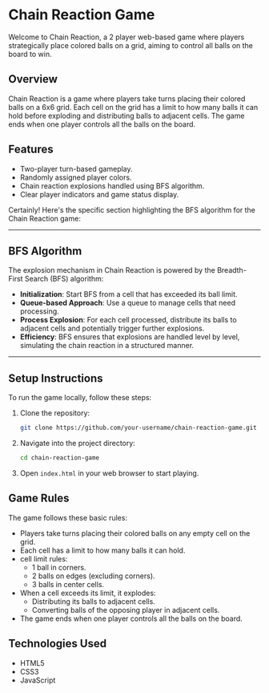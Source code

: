 
# Chain Reaction Game

Welcome to Chain Reaction, a 2 player web-based game where players strategically place colored balls on a grid, aiming to control all balls on the board to win.


## Overview
Chain Reaction is a game where players take turns placing their colored balls on a 6x6 grid. Each cell on the grid has a limit to how many balls it can hold before exploding and distributing balls to adjacent cells. The game ends when one player controls all the balls on the board.

## Features
- Two-player turn-based gameplay.
- Randomly assigned player colors.
- Chain reaction explosions handled using BFS algorithm.
- Clear player indicators and game status display.

Certainly! Here's the specific section highlighting the BFS algorithm for the Chain Reaction game:

---

## BFS Algorithm
The explosion mechanism in Chain Reaction is powered by the Breadth-First Search (BFS) algorithm:

- **Initialization**: Start BFS from a cell that has exceeded its ball limit.
- **Queue-based Approach**: Use a queue to manage cells that need processing.
- **Process Explosion**: For each cell processed, distribute its balls to adjacent cells and potentially trigger further explosions.
- **Efficiency**: BFS ensures that explosions are handled level by level, simulating the chain reaction in a structured manner.
---
## Setup Instructions
To run the game locally, follow these steps:

1. Clone the repository:
   ```bash
   git clone https://github.com/your-username/chain-reaction-game.git
   ```
2. Navigate into the project directory:
   ```bash
   cd chain-reaction-game
   ```
3. Open `index.html` in your web browser to start playing.

## Game Rules
The game follows these basic rules:
- Players take turns placing their colored balls on any empty cell on the grid.
- Each cell has a limit to how many balls it can hold.
- cell limit rules:
  - 1 ball in corners.
  - 2 balls on edges (excluding corners).
  - 3 balls in center cells.
- When a cell exceeds its limit, it explodes:
  - Distributing its balls to adjacent cells.
  - Converting balls of the opposing player in adjacent cells.
- The game ends when one player controls all the balls on the board.

## Technologies Used
- HTML5
- CSS3
- JavaScript
